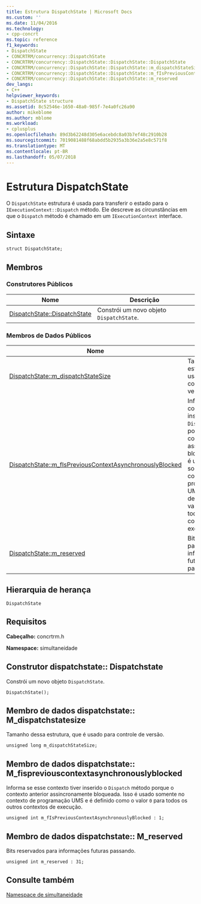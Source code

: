 ```yaml
---
title: Estrutura DispatchState | Microsoft Docs
ms.custom: ''
ms.date: 11/04/2016
ms.technology:
- cpp-concrt
ms.topic: reference
f1_keywords:
- DispatchState
- CONCRTRM/concurrency::DispatchState
- CONCRTRM/concurrency::DispatchState::DispatchState::DispatchState
- CONCRTRM/concurrency::DispatchState::DispatchState::m_dispatchStateSize
- CONCRTRM/concurrency::DispatchState::DispatchState::m_fIsPreviousContextAsynchronouslyBlocked
- CONCRTRM/concurrency::DispatchState::DispatchState::m_reserved
dev_langs:
- C++
helpviewer_keywords:
- DispatchState structure
ms.assetid: 8c52546e-1650-48a0-985f-7e4a0fc26a90
author: mikeblome
ms.author: mblome
ms.workload:
- cplusplus
ms.openlocfilehash: 89d3b62248d305e6acebdc8a03b7ef48c2910b28
ms.sourcegitcommit: 7019081488f68abdd5b2935a3b36e2a5e8c571f8
ms.translationtype: MT
ms.contentlocale: pt-BR
ms.lasthandoff: 05/07/2018
---
```

# <a name="dispatchstate-structure"></a>Estrutura DispatchState
O `DispatchState` estrutura é usada para transferir o estado para o `IExecutionContext::Dispatch` método. Ele descreve as circunstâncias em que o `Dispatch` método é chamado em um `IExecutionContext` interface.  
  
## <a name="syntax"></a>Sintaxe  
  
```
struct DispatchState;
```  
  
## <a name="members"></a>Membros  
  
### <a name="public-constructors"></a>Construtores Públicos  
  
|Nome|Descrição|  
|----------|-----------------|  
|[DispatchState::DispatchState](#ctor)|Constrói um novo objeto `DispatchState`.|  
  
### <a name="public-data-members"></a>Membros de Dados Públicos  
  
|Nome|Descrição|  
|----------|-----------------|  
|[DispatchState::m_dispatchStateSize](#m_dispatchstatesize)|Tamanho dessa estrutura, que é usado para controle de versão.|  
|[DispatchState::m_fIsPreviousContextAsynchronouslyBlocked](#m_fispreviouscontextasynchronouslyblocked)|Informa se esse contexto tiver inserido o `Dispatch` método porque o contexto anterior assincronamente bloqueada. Isso é usado somente no contexto de programação UMS e é definido como o valor `0` para todos os outros contextos de execução.|  
|[DispatchState::m_reserved](#m_reserved)|Bits reservados para informações futuras passando.|  
  
## <a name="inheritance-hierarchy"></a>Hierarquia de herança  
 `DispatchState`  
  
## <a name="requirements"></a>Requisitos  
 **Cabeçalho:** concrtrm.h  
  
 **Namespace:** simultaneidade  
  
##  <a name="ctor"></a>  Construtor dispatchstate:: Dispatchstate  
 Constrói um novo objeto `DispatchState`.  
  
```
DispatchState();
```  
  
##  <a name="m_dispatchstatesize"></a>  Membro de dados dispatchstate:: M_dispatchstatesize  
 Tamanho dessa estrutura, que é usado para controle de versão.  
  
```
unsigned long m_dispatchStateSize;
```  
  
##  <a name="m_fispreviouscontextasynchronouslyblocked"></a>  Membro de dados dispatchstate:: M_fispreviouscontextasynchronouslyblocked  
 Informa se esse contexto tiver inserido o `Dispatch` método porque o contexto anterior assincronamente bloqueada. Isso é usado somente no contexto de programação UMS e é definido como o valor `0` para todos os outros contextos de execução.  
  
```
unsigned int m_fIsPreviousContextAsynchronouslyBlocked : 1;
```  
  
##  <a name="m_reserved"></a>  Membro de dados dispatchstate:: M_reserved  
 Bits reservados para informações futuras passando.  
  
```
unsigned int m_reserved : 31;
```  
  
## <a name="see-also"></a>Consulte também  
 [Namespace de simultaneidade](concurrency-namespace.md)
